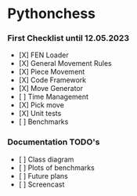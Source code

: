 # Pythonchess

### First Checklist until 12.05.2023

- \[X\] FEN Loader
- \[X\] General Movement Rules
- \[X\] Piece Movement
- \[X\] Code Framework
- \[X\] Move Generator
- \[ \] Time Management
- \[X\] Pick move
- \[X\] Unit tests
- \[ \] Benchmarks

### Documentation TODO's

- \[ \] Class diagram
- \[ \] Plots of benchmarks
- \[ \] Future plans
- \[ \] Screencast
